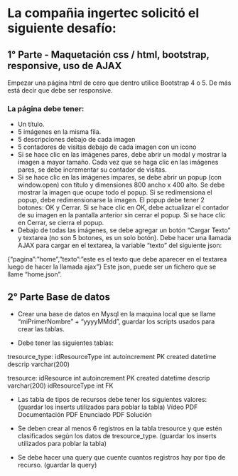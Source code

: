 # La compañia ingertec solicitó el siguiente desafío:


## 1° Parte - Maquetación css / html, bootstrap, responsive, uso de AJAX

Empezar una página html de cero que dentro utilice Bootstrap 4 o 5.
De más está decir que debe ser responsive. 

### La página debe tener:
- Un título.
- 5 imágenes en la misma fila. 
- 5 descripciones debajo de cada imagen
- 5 contadores de visitas debajo de cada imagen con un icono
- Si se hace clic en las imágenes pares, debe abrir un modal y mostrar la imagen a mayor tamaño. Cada vez que se haga clic en las imágenes pares, se debe incrementar su contador de visitas.
- Si se hace clic en las imágenes impares, se debe abrir un popup (con window.open) con título y dimensiones 800 ancho x 400 alto. Se debe mostrar la imagen que ocupe todo el popup. Si se redimensiona el popup, debe redimensionarse la imagen. El popup debe tener 2 botones: OK y Cerrar. Si se hace clic en OK, debe actualizar el contador de su imagen en la pantalla anterior sin cerrar el popup. Si se hace clic en Cerrar, se cierra el popup.
- Debajo de todas las imágenes, se debe agregar un botón “Cargar Texto” y textarea (no son 5 botones, es un solo botón). Debe hacer una llamada AJAX para cargar en el textarea, la variable “texto” del siguiente json:

{“pagina”:”home”,”texto”:”este es el texto que debe aparecer en el textarea luego de hacer la llamada ajax”}
		Este json, puede ser un fichero que se llame “home.json”.
    
    
## 2° Parte Base de datos

- Crear una base de datos en Mysql en la maquina local que se llame “miPrimerNombre” + “yyyyMMdd”, guardar los scripts usados para crear las tablas.

- Debe tener las siguientes tablas:

tresource_type:
idResourceType int autoincrement PK
created datetime
descrip varchar(200)


tresource:
idResource int autoincrement PK
created datetime
descrip varchar(200)
idResourceType int FK

- Las tabla de tipos de recursos debe tener los siguientes valores: (guardar los inserts utilizados para poblar la tabla)
Vídeo
PDF Documentación
PDF Enunciado
PDF Solución

- Se deben crear al menos 6 registros en la tabla tresource y que estén clasificados según los datos de tresource_type. (guardar los inserts utilizados para poblar la tabla)

- Se debe hacer una query que cuente cuantos registros hay por tipo de recurso. (guardar la query)
